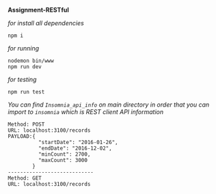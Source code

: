 **Assignment-RESTful**

*for install all dependencies*
```
npm i
```

*for running*
```
nodemon bin/www
npm run dev
```

*for testing*
```
npm run test
```
_You can find `Insomnia_api_info` on main directory in order that you can import to `insomnia` which is REST client_
*API information*
```
Method: POST
URL: localhost:3100/records
PAYLOAD:{
          "startDate": "2016-01-26",
          "endDate": "2016-12-02",
          "minCount": 2700,
          "maxCount": 3000
        }
----------------------------
Method: GET
URL: localhost:3100/records
```
